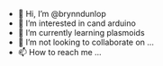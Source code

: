 - 👋 Hi, I’m @brynndunlop
- 👀 I’m interested in cand arduino
- 🌱 I’m currently learning plasmoids
- 💞️ I’m not looking to collaborate on ...
- 📫 How to reach me ...

<!---
brynndunlop/brynndunlop is a ✨ special ✨ repository because its `README.md` (this file) appears on your GitHub profile.
You can click the Preview link to take a look at your changes.
--->
